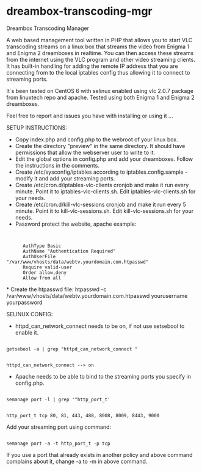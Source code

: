 # dreambox-transcoding-mgr
Dreambox Transcoding Manager

A web based management tool written in PHP that allows you to start VLC transcoding streams on a linux box that streams the video from Enigma 1 and Enigma 2 dreamboxes in realtime. You can then access these streams from the internet using the VLC program and other video streaming clients.
It has built-in handling for adding the remote IP address that you are connecting from to the local iptables config thus allowing it to connect to streaming ports.

It´s been tested on CentOS 6 with selinux enabled using vlc 2.0.7 package from linuxtech repo and apache. Tested using both Enigma 1 and Enigma 2 dreamboxes.

Feel free to report and issues you have with installing or using it ...

SETUP INSTRUCTIONS:
* Copy index.php and config.php to the webroot of your linux box.
* Create the directory "preview" in the same directory. It should have permissions that allow the webserver user to write to it.
* Edit the global options in config.php and add your dreamboxes. Follow the instructions in the comments.
* Create /etc/sysconfig/iptables according to iptables.config.sample - modify it and add your streaming ports.
* Create /etc/cron.d/iptables-vlc-clients cronjob and make it run every minute. Point it to iptables-vlc-clients.sh. Edit iptables-vlc-clients.sh for your needs.
* Create /etc/cron.d/kill-vlc-sessions cronjob and make it run every 5 minute. Point it to kill-vlc-sessions.sh. Edit kill-vlc-sessions.sh for your needs.
* Password protect the website, apache example:
<code>
   <Directory "/var/www/vhosts/webtv.yourdomain.com">
      AuthType Basic
      AuthName "Authentication Required"
      AuthUserFile "/var/www/vhosts/data/webtv.yourdomain.com.htpasswd"
      Require valid-user
      Order allow,deny
      Allow from all
    </Directory>
</code>
* Create the htpasswd file: htpasswd -c /var/www/vhosts/data/webtv.yourdomain.com.htpasswd yourusername yourpassword

SELINUX CONFIG:
* httpd_can_network_connect needs to be on, if not use setsebool to enable it.

<code>
getsebool -a | grep "httpd_can_network_connect "

httpd_can_network_connect --> on
</code>
* Apache needs to be able to bind to the streaming ports you specify in config.php.

<code>
semanage port -l | grep '^http_port_t'

http_port_t                    tcp      80, 81, 443, 488, 8008, 8009, 8443, 9000
</code>

Add your streaming port using command:

<code>
semanage port -a -t http_port_t -p tcp <yourport>
</code>

If you use a port that already exists in another policy and above command complains about it, change -a to -m in above command.

